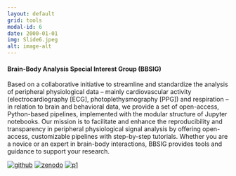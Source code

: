 ```yaml
---
layout: default
grid: tools
modal-id: 6
date: 2000-01-01
img: Slide6.jpeg
alt: image-alt
---
```


<script type='text/javascript' src='https://d1bxh8uas1mnw7.cloudfront.net/assets/embed.js'></script>

[pdfm]: https://img.shields.io/badge/PDF-Manuscript-brightgreen?style=flat-square#badge
[pdfs]: https://img.shields.io/badge/PDF-Supplement-brightgreen?style=flat-square#badge
[pre]: https://img.shields.io/badge/Link-Preprint-yellow?style=flat-square#badge
[zen]: https://img.shields.io/badge/Link-Zenodo-0475B6?style=flat-square#badge
[git]: https://img.shields.io/badge/Link-GitHub-black?style=flat-square#badge
[pub]: https://img.shields.io/badge/Link-Publisher-orange?style=flat-square#badge
[tw]: https://img.shields.io/badge/Link-Thread-1A8CD8?style=flat-square#badge
[p1]: https://img.shields.io/badge/Link-Part1-1A8CD8?style=flat-square#badge
[p2]: https://img.shields.io/badge/Link-Part2-1A8CD8?style=flat-square#badge


####  Brain-Body Analysis Special Interest Group (BBSIG)

Based on a collaborative initiative to streamline and standardize the analysis of peripheral physiological data – mainly cardiovascular activity (electrocardiography [ECG], photoplethysmography [PPG]) and respiration – in relation to brain and behavioral data, we provide a set of open-access, Python-based pipelines, implemented with the modular structure of Jupyter notebooks.
Our mission is to facilitate and enhance the reproducibility and transparency in peripheral physiological signal analysis by offering open-access, customizable pipelines with step-by-step tutorials. Whether you are a novice or an expert in brain-body interactions, BBSIG provides tools and guidance to support your research. 

[![github][git]](https://github.com/martager/bbsig)
[![zenodo][zen]](https://zenodo.org/records/15212798)
[![p1][p1]](https://martager.github.io/bbsig/)

